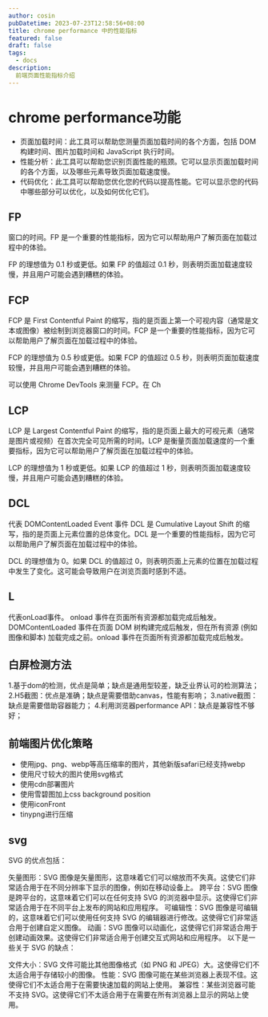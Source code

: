 ```yaml
---
author: cosin
pubDatetime: 2023-07-23T12:58:56+08:00 
title: chrome performance 中的性能指标
featured: false
draft: false
tags:
  - docs
description:
  前端页面性能指标介绍
---
```

# chrome performance功能
- 页面加载时间：此工具可以帮助您测量页面加载时间的各个方面，包括 DOM 构建时间、图片加载时间和 JavaScript 执行时间。
- 性能分析：此工具可以帮助您识别页面性能的瓶颈。它可以显示页面加载时间的各个方面，以及哪些元素导致页面加载速度慢。
- 代码优化：此工具可以帮助您优化您的代码以提高性能。它可以显示您的代码中哪些部分可以优化，以及如何优化它们。

## FP
窗口的时间。FP 是一个重要的性能指标，因为它可以帮助用户了解页面在加载过程中的体验。

FP 的理想值为 0.1 秒或更低。如果 FP 的值超过 0.1 秒，则表明页面加载速度较慢，并且用户可能会遇到糟糕的体验。

## FCP
FCP 是 First Contentful Paint 的缩写，指的是页面上第一个可视内容（通常是文本或图像）被绘制到浏览器窗口的时间。FCP 是一个重要的性能指标，因为它可以帮助用户了解页面在加载过程中的体验。

FCP 的理想值为 0.5 秒或更低。如果 FCP 的值超过 0.5 秒，则表明页面加载速度较慢，并且用户可能会遇到糟糕的体验。

可以使用 Chrome DevTools 来测量 FCP。在 Ch

## LCP
LCP 是 Largest Contentful Paint 的缩写，指的是页面上最大的可视元素（通常是图片或视频）在首次完全可见所需的时间。LCP 是衡量页面加载速度的一个重要指标，因为它可以帮助用户了解页面在加载过程中的体验。

LCP 的理想值为 1 秒或更低。如果 LCP 的值超过 1 秒，则表明页面加载速度较慢，并且用户可能会遇到糟糕的体验。

## DCL
代表 DOMContentLoaded Event 事件
DCL 是 Cumulative Layout Shift 的缩写，指的是页面上元素位置的总体变化。DCL 是一个重要的性能指标，因为它可以帮助用户了解页面在加载过程中的体验。

DCL 的理想值为 0。如果 DCL 的值超过 0，则表明页面上元素的位置在加载过程中发生了变化。这可能会导致用户在浏览页面时感到不适。

## L
代表onLoad事件。
onload 事件在页面所有资源都加载完成后触发。
DOMContentLoaded 事件在页面 DOM 树构建完成后触发，但在所有资源 (例如图像和脚本) 加载完成之前。onload 事件在页面所有资源都加载完成后触发。

## 白屏检测方法
1.基于dom的检测，优点是简单；缺点是通用型较差，缺乏业界认可的检测算法；
2.H5截图：优点是准确；缺点是需要借助canvas，性能有影响；
3.native截图：缺点是需要借助容器能力；
4.利用浏览器performance API：缺点是兼容性不够好；

## 前端图片优化策略
- 使用jpg、png、webp等高压缩率的图片，其他新版safari已经支持webp
- 使用尺寸较大的图片使用svg格式
- 使用cdn部署图片
- 使用雪碧图加上css background position
- 使用iconFront
- tinypng进行压缩

## svg
SVG 的优点包括：

矢量图形：SVG 图像是矢量图形，这意味着它们可以缩放而不失真。这使它们非常适合用于在不同分辨率下显示的图像，例如在移动设备上。
跨平台：SVG 图像是跨平台的，这意味着它们可以在任何支持 SVG 的浏览器中显示。这使得它们非常适合用于在不同平台上发布的网站和应用程序。
可编辑性：SVG 图像是可编辑的，这意味着它们可以使用任何支持 SVG 的编辑器进行修改。这使得它们非常适合用于创建自定义图像。
动画：SVG 图像可以动画化，这使得它们非常适合用于创建动画效果。这使得它们非常适合用于创建交互式网站和应用程序。
以下是一些关于 SVG 的缺点：

文件大小：SVG 文件可能比其他图像格式（如 PNG 和 JPEG）大。这使得它们不太适合用于存储较小的图像。
性能：SVG 图像可能在某些浏览器上表现不佳。这使得它们不太适合用于在需要快速加载的网站上使用。
兼容性：某些浏览器可能不支持 SVG。这使得它们不太适合用于在需要在所有浏览器上显示的网站上使用。

